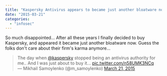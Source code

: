 ```yaml
---
title: "Kaspersky Antivirus appears to became just another bloatware nowadays"
date: "2015-03-21"
categories:
  - "infosec"
---
```


So much disappointed... After all these years I finally decided to buy
Kaspersky, and appeared it became just another bloatware now. Guess the folks
don't care about their firm's karma anymore...

<blockquote class="twitter-tweet" lang="en">The day when <a href="https://twitter.com/kaspersky">@kaspersky</a> stopped being an antivirus authority for me.. And I was just about to buy it... <a href="http://t.co/n58UMK3NCq">pic.twitter.com/n58UMK3NCq</a><div></div>— Mikhail Samoylenko (@m_samoylenko) <a href="https://twitter.com/m_samoylenko/status/579274766202351616">March 21, 2015</a></blockquote>
<script src="https://platform.twitter.com/widgets.js" async charset="utf-8"></script>

